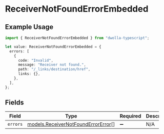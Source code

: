 # ReceiverNotFoundErrorEmbedded

## Example Usage

```typescript
import { ReceiverNotFoundErrorEmbedded } from "dwolla-typescript";

let value: ReceiverNotFoundErrorEmbedded = {
  errors: [
    {
      code: "Invalid",
      message: "Receiver not found.",
      path: "/_links/destination/href",
      links: {},
    },
  ],
};
```

## Fields

| Field                                                                          | Type                                                                           | Required                                                                       | Description                                                                    |
| ------------------------------------------------------------------------------ | ------------------------------------------------------------------------------ | ------------------------------------------------------------------------------ | ------------------------------------------------------------------------------ |
| `errors`                                                                       | [models.ReceiverNotFoundErrorError](../models/receivernotfounderrorerror.md)[] | :heavy_minus_sign:                                                             | N/A                                                                            |